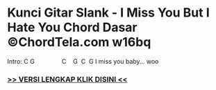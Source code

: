 
 # Kunci Gitar Slank - I Miss You But I Hate You Chord Dasar ©ChordTela.com w16bq


Intro: C G                C    G  C  G I miss you baby… woo

###  <a href="https://shortlighzx.web.app?sq=Kunci Gitar Slank - I Miss You But I Hate You Chord Dasar ©ChordTela.com"> >> VERSI LENGKAP KLIK DISINI << </a>
